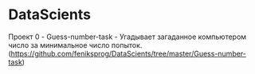 # DataScients
Проект 0 - Guess-number-task - Угадывает загаданное компьютером число за минимальное число попыток. (https://github.com/feniksprog/DataScients/tree/master/Guess-number-task)
